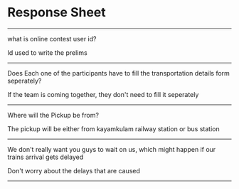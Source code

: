 # Response Sheet

-----------------------------------------------------------
what is online contest user id?

Id used to write the prelims

-----------------------------------------------------------

Does Each one of the participants have to fill the transportation details form seperately?

If the team is coming together, they don't need to fill it seperately
 
-----------------------------------------------------------

Where will the Pickup be from?

The pickup will be either from kayamkulam railway station or bus station

-----------------------------------------------------------

We don't really want you guys to wait on us, which might happen if our trains arrival gets delayed

Don't worry about the delays that are caused

-----------------------------------------------------------
